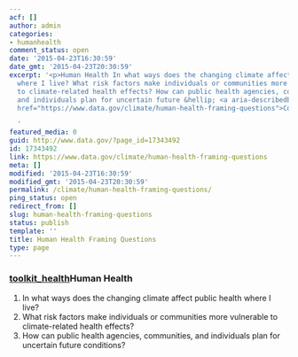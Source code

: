 ```yaml
---
acf: []
author: admin
categories:
- humanhealth
comment_status: open
date: '2015-04-23T16:30:59'
date_gmt: '2015-04-23T20:30:59'
excerpt: '<p>Human Health In what ways does the changing climate affect public health
  where I live? What risk factors make individuals or communities more vulnerable
  to climate-related health effects? How can public health agencies, communities,
  and individuals plan for uncertain future &hellip; <a aria-describedby="post-title-17343492"
  href="https://www.data.gov/climate/human-health-framing-questions">Continued</a></p>

  '
featured_media: 0
guid: http://www.data.gov/?page_id=17343492
id: 17343492
link: https://www.data.gov/climate/human-health-framing-questions
meta: []
modified: '2015-04-23T16:30:59'
modified_gmt: '2015-04-23T20:30:59'
permalink: /climate/human-health-framing-questions/
ping_status: open
redirect_from: []
slug: human-health-framing-questions
status: publish
template: ''
title: Human Health Framing Questions
type: page
---
```

### [toolkit_health](https://s3.amazonaws.com/bsp-ocsit-prod-east-appdata/datagov/wordpress/2014/10/toolkit_health.jpg)Human Health


1. In what ways does the changing climate affect public health where I live?
2. What risk factors make individuals or communities more vulnerable to climate-related health effects?
3. How can public health agencies, communities, and individuals plan for uncertain future conditions?


